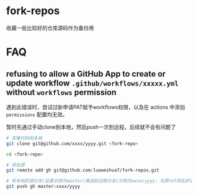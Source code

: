 # fork-repos

收藏一些比较好的仓库源码作为备份用

# FAQ

## refusing to allow a GitHub App to create or update workflow `.github/workflows/xxxxx.yml` without `workflows` permission

遇到此错误时，尝试过新申请PAT赋予workflows权限，以及在 actions 中添加 `permissions` 配置均无效。

暂时先通过手动clone到本地，然后push一次到远程，后续就不会有问题了

```sh
# 克隆代码到本地
git clone git@github.com/xxxx/yyyy.git <fork-repo>

cd <fork-repo>

# 添加源
git remote add gh git@github.com:luoweihua7/fork-repos.git

# 将本地的源分支(这里示例为master)推送到远程分支(示例为xxxx/yyyy，与原ref同名好记)
git push gh master:xxxx/yyyy
```
